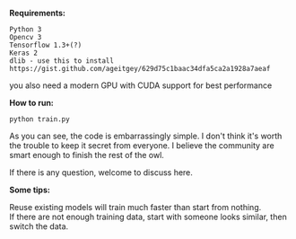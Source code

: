 **Requirements:**
 
    Python 3
    Opencv 3
    Tensorflow 1.3+(?)
    Keras 2
    dlib - use this to install https://gist.github.com/ageitgey/629d75c1baac34dfa5ca2a1928a7aeaf
 
you also need a modern GPU with CUDA support for best performance
 
**How to run:**
 
    python train.py
 
As you can see, the code is embarrassingly simple. I don't think it's worth the trouble to keep it secret from everyone.
I believe the community are smart enough to finish the rest of the owl.
 
If there is any question, welcome to discuss here.
 
**Some tips:**
 
Reuse existing models will train much faster than start from nothing.  
If there are not enough training data, start with someone looks similar, then switch the data.

